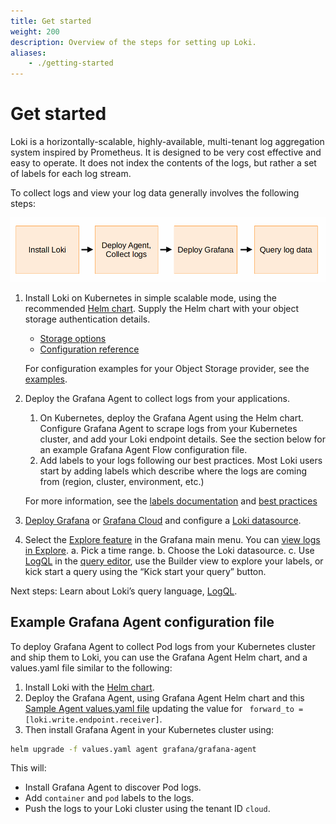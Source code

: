```yaml
---
title: Get started
weight: 200
description: Overview of the steps for setting up Loki.
aliases:
    - ./getting-started
---
```


# Get started

Loki is a horizontally-scalable, highly-available, multi-tenant log aggregation system inspired by Prometheus. It is designed to be very cost effective and easy to operate. It does not index the contents of the logs, but rather a set of labels for each log stream.

To collect logs and view your log data generally involves the following steps:

![Loki installation steps](loki-install.png)

1. Install Loki on Kubernetes in simple scalable mode, using the recommended [Helm chart](docs/setup/install/helm/install-scalable/). Supply the Helm chart with your object storage authentication details.
   - [Storage options](https://grafana.com/docs/loki/<LOKI-VERSION>/next/operations/storage/)
   - [Configuration reference](https://grafana.com/docs/loki/<LOKI-VERSION>/next/configure/ )

    For configuration examples for your Object Storage provider, see the [examples](https://grafana.com/docs/loki/<LOKI-VERSION>/next/configure/examples/).

1. Deploy the Grafana Agent to collect logs from your applications.
   
    1. On Kubernetes, deploy the Grafana Agent using the Helm chart. Configure Grafana Agent to scrape logs from your Kubernetes cluster, and add your Loki endpoint details. See the section below for an example Grafana Agent Flow configuration file.
    1. Add labels to your logs following our best practices. Most Loki users start by adding labels which describe where the logs are coming from (region, cluster, environment, etc.) 

    For more information, see the [labels documentation](https://grafana.com/docs/loki/<LOKI-VERSION>/next/get-started/labels/) and [best practices](https://grafana.com/docs/loki/<LOKI-VERSION>/latest/get-started/labels/bp-labels/) 

1. [Deploy Grafana](https://grafana.com/docs/grafana/<GRAFANA-VERSION>/setup-grafana/) or [Grafana Cloud](https://grafana.com/docs/grafana-cloud/quickstart/) and configure a [Loki datasource](https://grafana.com/docs/grafana/<GRAFANA-VERSION>/datasources/loki/configure-loki-data-source/). 

1. Select the [Explore feature](https://grafana.com/docs/grafana/<GRAFANA-VERSION>/explore/) in the Grafana main menu. You can [view logs in Explore](https://grafana.com/docs/grafana/<GRAFANA-VERSION>/explore/logs-integration/).
  a. Pick a time range.
  b. Choose the Loki datasource.
  c. Use [LogQL](https://grafana.com/docs/loki/<LOKI-VERSION>/latest/query/) in the [query editor](https://grafana.com/docs/grafana/<GRAFANA-VERSION>/datasources/loki/query-editor/), use the Builder view to explore your labels, or kick start a query using the “Kick start your query” button. 

Next steps:
Learn about Loki’s query language, [LogQL](https://grafana.com/docs/loki/<LOKI-VERSION>/latest/query/).


## Example Grafana Agent configuration file 

To deploy Grafana Agent to collect Pod logs from your Kubernetes cluster and ship them to Loki, you can use the Grafana Agent Helm chart, and a values.yaml file similar to the following:

1. Install Loki with the [Helm chart](https://grafana.com/docs/loki/<LOKI-VERSION>/latest/setup/install/helm/install-scalable/ ).
1. Deploy the Grafana Agent, using Grafana Agent Helm chart and this [Sample Agent values.yaml file](https://gist.github.com/monodot/42d2d6e672244bf261fe63a3da097030) updating the value for ` forward_to = [loki.write.endpoint.receiver]`.
1. Then install Grafana Agent in your Kubernetes cluster using:

 ```bash
helm upgrade -f values.yaml agent grafana/grafana-agent 
 ```

  This will:
   - Install Grafana Agent to discover Pod logs.
   - Add `container` and `pod` labels to the logs.
   - Push the logs to your Loki cluster using the tenant ID `cloud`.
